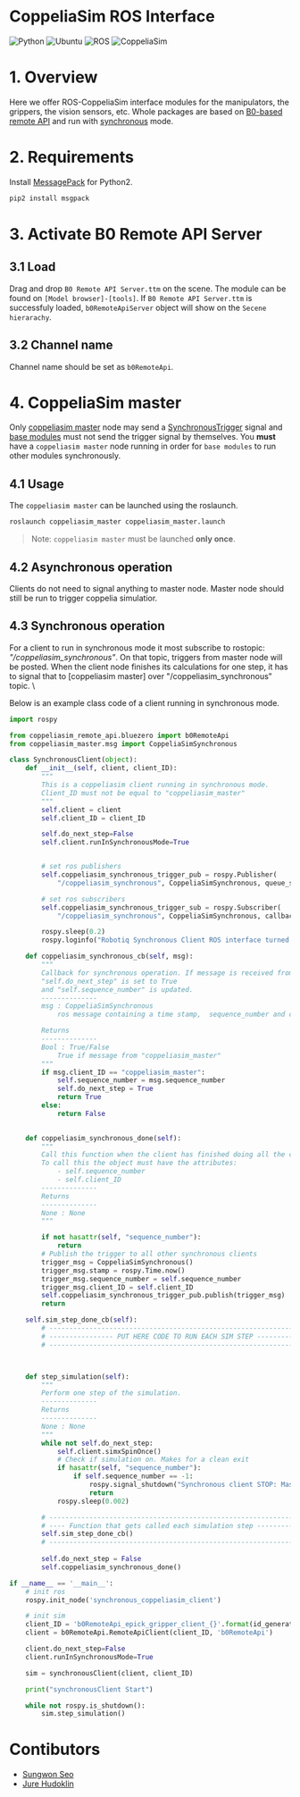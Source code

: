 # CoppeliaSim ROS Interface
![Python](https://img.shields.io/badge/Python-2.7-blue)
![Ubuntu](https://img.shields.io/badge/Ubuntu-18.04-green)
![ROS](https://img.shields.io/badge/ROS-melodic-yellow)
![CoppeliaSim](https://img.shields.io/badge/CoppeliaSim-4.2.0-red)

# 1. Overview
Here we offer ROS-CoppeliaSim interface modules for the manipulators, the grippers, the vision sensors, etc. Whole packages are based on [B0-based remote API](https://www.coppeliarobotics.com/helpFiles/en/b0RemoteApiOverview.htm) and run with [synchronous](https://www.coppeliarobotics.com/helpFiles/en/b0RemoteApiModusOperandi.htm) mode.
<!-- [Instructions on how to enable the B0-based remote API on the client side are given here](https://www.coppeliarobotics.com/helpFiles/en/b0RemoteApiClientSide.htm). -->

# 2. Requirements
Install [MessagePack](https://msgpack.org/index.html) for Python2.
```bash
pip2 install msgpack
```

# 3. Activate B0 Remote API Server
## 3.1 Load
Drag and drop `B0 Remote API Server.ttm` on the scene. The module can be found on `[Model browser]-[tools]`. If `B0 Remote API Server.ttm` is successfuly loaded, `b0RemoteApiServer` object will show on the `Secene hierarachy`.
## 3.2 Channel name
Channel name should be set as `b0RemoteApi`.

# 4. CoppeliaSim master
Only [coppeliasim master](./coppleiasim_master) node may send a [SynchronousTrigger](https://www.coppeliarobotics.com/helpFiles/en/b0RemoteApi-python.htm#simxSynchronousTrigger) signal and [base modules](./coppleiasim_base) must not send the trigger signal by themselves. You **must** have a `coppeliasim master` node running in order for `base modules` to run other modules synchronously.
## 4.1 Usage
The `coppeliasim master` can be launched using the roslaunch.

```bash
roslaunch coppeliasim_master coppeliasim_master.launch
```
> Note: `coppeliasim master` must be launched **only once**.

## 4.2 Asynchronous operation
Clients do not need to signal anything to master node. Master node should still be run to trigger coppelia simulatior.
## 4.3 Synchronous operation
For a client to run in synchronous mode it most subscribe to rostopic: *"/coppeliasim_synchronous"*. On that topic, triggers from master node will be posted. When the client node finishes its calculations for one step, it has to signal that to [coppeliasim master] over "/coppeliasim_synchronous" topic. \\

Below is an example class code of a client running in synchronous mode.


```python
import rospy 

from coppeliasim_remote_api.bluezero import b0RemoteApi
from coppeliasim_master.msg import CoppeliaSimSynchronous

class SynchronousClient(object):
    def __init__(self, client, client_ID):
        """
        This is a coppeliasim client running in synchronous mode.
        Client_ID must not be equal to "coppeliasim_master"
        """
        self.client = client
        self.client_ID = client_ID

        self.do_next_step=False
        self.client.runInSynchronousMode=True


        # set ros publishers
        self.coppeliasim_synchronous_trigger_pub = rospy.Publisher(
            "/coppeliasim_synchronous", CoppeliaSimSynchronous, queue_size=100)

        # set ros subscribers
        self.coppeliasim_synchronous_trigger_sub = rospy.Subscriber(
            "/coppeliasim_synchronous", CoppeliaSimSynchronous, callback = self.coppeliasim_synchronous_cb)

        rospy.sleep(0.2)
        rospy.loginfo("Robotiq Synchronous Client ROS interface turned on!")

    def coppeliasim_synchronous_cb(self, msg):
        """
        Callback for synchronous operation. If message is received from "coppeliasim_master", 
        "self.do_next_step" is set to True
        and "self.sequence_number" is updated.
        --------------
        msg : CoppeliaSimSynchronous 
            ros message containing a time stamp,  sequence_number and client_ID

        Returns
        --------------
        Bool : True/False
            True if message from "coppeliasim_master"
        """
        if msg.client_ID == "coppeliasim_master":
            self.sequence_number = msg.sequence_number
            self.do_next_step = True
            return True
        else:
            return False

        
    def coppeliasim_synchronous_done(self):
        """
        Call this function when the client has finished doing all the calculations.
        To call this the object must have the attributes:
            - self.sequence_number
            - self.client_ID
        --------------
        Returns
        --------------
        None : None
        """

        if not hasattr(self, "sequence_number"):
            return 
        # Publish the trigger to all other synchronous clients
        trigger_msg = CoppeliaSimSynchronous()
        trigger_msg.stamp = rospy.Time.now()
        trigger_msg.sequence_number = self.sequence_number
        trigger_msg.client_ID = self.client_ID
        self.coppeliasim_synchronous_trigger_pub.publish(trigger_msg)
        return

    self.sim_step_done_cb(self):
        # -------------------------------------------------------------------------------------
        # ---------------- PUT HERE CODE TO RUN EACH SIM STEP ---------------------------------
        # -------------------------------------------------------------------------------------



    def step_simulation(self):
        """
        Perform one step of the simulation.
        --------------
        Returns
        --------------
        None : None
        """
        while not self.do_next_step:
            self.client.simxSpinOnce()
            # Check if simulation on. Makes for a clean exit
            if hasattr(self, "sequence_number"):
                if self.sequence_number == -1:
                    rospy.signal_shutdown("Synchronous client STOP: Master signaled shutdown")
                    return
            rospy.sleep(0.002)

        # -------------------------------------------------------------------------------------
        # ---- Function that gets called each simulation step ---------------------------------
        self.sim_step_done_cb() 
        # -------------------------------------------------------------------------------------
    
        self.do_next_step = False
        self.coppeliasim_synchronous_done()

if __name__ == '__main__':
    # init ros
    rospy.init_node('synchronous_coppeliasim_client')

    # init sim
    client_ID = 'b0RemoteApi_epick_gripper_client_{}'.format(id_generator())
    client = b0RemoteApi.RemoteApiClient(client_ID, 'b0RemoteApi')

    client.do_next_step=False
    client.runInSynchronousMode=True

    sim = synchronousClient(client, client_ID)

    print("synchronousClient Start")  

    while not rospy.is_shutdown():
        sim.step_simulation()
```
# Contibutors
* [Sungwon Seo](https://github.com/ssw0536)
* [Jure Hudoklin](https://github.com/JureHudoklin)